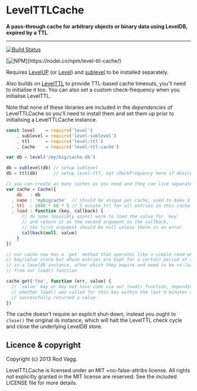 LevelTTLCache
=============

**A pass-through cache for arbitrary objects or binary data using LevelDB, expired by a TTL**

---------------------------------------------

[![Build Status](https://secure.travis-ci.org/rvagg/level-ttl-cache.png)](http://travis-ci.org/rvagg/level-ttl-cache)

[![NPM](https://nodei.co/npm/level-ttl-cache.png?)](https://nodei.co/npm/level-ttl-cache/)

Requires [LevelUP](https://github.com/rvagg/node-levelup) (or [Level](https://github.com/level/level)) and [sublevel](https://github.com/dominictarr/level-sublevel) to be installed separately.

Also builds on [LevelTTL](https://github.com/rvagg/node-level-ttl) to provide TTL-based cache timeouts, you'll need to initialise it too. You can also set a custom check-frequency when you initialise LevelTTL.

Note that none of these libraries are included in the *dependencies* of LevelTTLCache so you'll need to install them and set them up prior to initialising a LevelTTLCache instance.

```js
const level    = require('level')
    , sublevel = require('level-sublevel')
    , ttl      = require('level-ttl')
    , Cache    = require('level-ttl-cache')

var db = level('/my/big/cache.db')

db = sublevel(db) // setup sublevel
db = ttl(db)      // setup level-ttl, set checkFrequency here if desired

// you can create as many caches as you need and they can live separately
var cache = Cache({
    db   : db
  , name : 'mybigcache'  // should be unique per cache, used to make a sublevel
  , ttl  : 1000 * 60 * 5 // 5 minute ttl for all entries in this cache
  , load : function (key, callback) {
      // do some (possibly async) work to load the value for `key`
      // and return it as the second argument to the callback,
      // the first argument should be null unless there is an error
      callback(null, value)
    }
})

// our cache now has a `get` method that operates like a simple read-only
// key/value store but whose entries are kept for a certain period of time
// in a leveldb instance, after which they expire and need to be re-loaded
// from our load() function

cache.get('foo', function (err, value) {
  // `value` may or may not have come via our load() function, depending on
  // whether load() was called for this key within the last 5 minutes and
  // successfully returned a value
})
```

The cache doesn't require an explicit shut-down, instead you ought to `close()` the original `db` instance, which will halt the LevelTTL check cycle and close the underlying LevelDB store.

<a name="licence"></a>
Licence &amp; copyright
-------------------

Copyright (c) 2013 Rod Vagg.

LevelTTLCache is licensed under an MIT +no-false-attribs license. All rights not explicitly granted in the MIT license are reserved. See the included LICENSE file for more details.